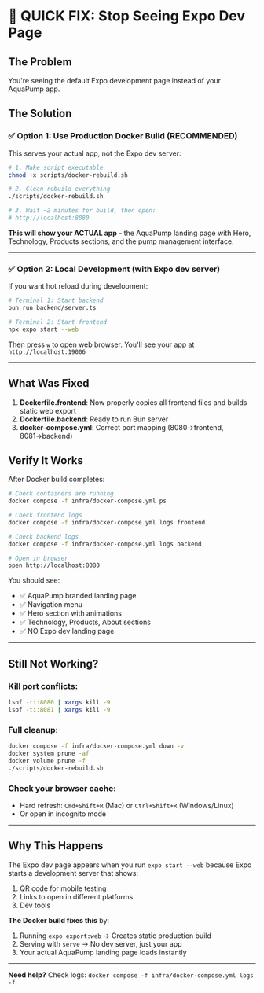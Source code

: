 # 🚨 QUICK FIX: Stop Seeing Expo Dev Page

## The Problem
You're seeing the default Expo development page instead of your AquaPump app.

## The Solution

### ✅ Option 1: Use Production Docker Build (RECOMMENDED)

This serves your actual app, not the Expo dev server:

```bash
# 1. Make script executable
chmod +x scripts/docker-rebuild.sh

# 2. Clean rebuild everything
./scripts/docker-rebuild.sh

# 3. Wait ~2 minutes for build, then open:
# http://localhost:8080
```

**This will show your ACTUAL app** - the AquaPump landing page with Hero, Technology, Products sections, and the pump management interface.

---

### ✅ Option 2: Local Development (with Expo dev server)

If you want hot reload during development:

```bash
# Terminal 1: Start backend
bun run backend/server.ts

# Terminal 2: Start frontend
npx expo start --web
```

Then press `w` to open web browser. You'll see your app at `http://localhost:19006`

---

## What Was Fixed

1. **Dockerfile.frontend**: Now properly copies all frontend files and builds static web export
2. **Dockerfile.backend**: Ready to run Bun server
3. **docker-compose.yml**: Correct port mapping (8080→frontend, 8081→backend)

## Verify It Works

After Docker build completes:

```bash
# Check containers are running
docker compose -f infra/docker-compose.yml ps

# Check frontend logs
docker compose -f infra/docker-compose.yml logs frontend

# Check backend logs  
docker compose -f infra/docker-compose.yml logs backend

# Open in browser
open http://localhost:8080
```

You should see:
- ✅ AquaPump branded landing page
- ✅ Navigation menu
- ✅ Hero section with animations
- ✅ Technology, Products, About sections
- ✅ NO Expo dev landing page

---

## Still Not Working?

### Kill port conflicts:
```bash
lsof -ti:8080 | xargs kill -9
lsof -ti:8081 | xargs kill -9
```

### Full cleanup:
```bash
docker compose -f infra/docker-compose.yml down -v
docker system prune -af
docker volume prune -f
./scripts/docker-rebuild.sh
```

### Check your browser cache:
- Hard refresh: `Cmd+Shift+R` (Mac) or `Ctrl+Shift+R` (Windows/Linux)
- Or open in incognito mode

---

## Why This Happens

The Expo dev page appears when you run `expo start --web` because Expo starts a development server that shows:
1. QR code for mobile testing
2. Links to open in different platforms
3. Dev tools

**The Docker build fixes this** by:
1. Running `expo export:web` → Creates static production build
2. Serving with `serve` → No dev server, just your app
3. Your actual AquaPump landing page loads instantly

---

**Need help?** Check logs: `docker compose -f infra/docker-compose.yml logs -f`
